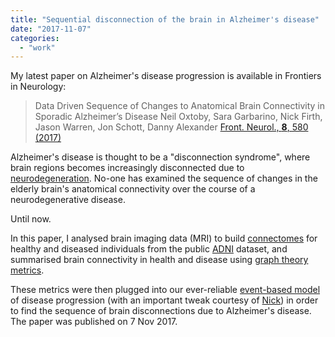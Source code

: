 ```yaml
---
title: "Sequential disconnection of the brain in Alzheimer's disease"
date: "2017-11-07"
categories: 
  - "work"
---
```


My latest paper on Alzheimer's disease progression is available in Frontiers in Neurology:

> Data Driven Sequence of Changes to Anatomical Brain Connectivity in Sporadic Alzheimer’s Disease Neil Oxtoby, Sara Garbarino, Nick Firth, Jason Warren, Jon Schott, Danny Alexander [Front. Neurol., **8**, 580 (2017)](http://doi.org/10.3389/fneur.2017.00580)

Alzheimer's disease is thought to be a "disconnection syndrome", where brain regions becomes increasingly disconnected due to [neurodegeneration](http://en.wikipedia.org/wiki/Neurodegeneration). No-one has examined the sequence of changes in the elderly brain's anatomical connectivity over the course of a neurodegenerative disease.

Until now.

In this paper, I analysed brain imaging data (MRI) to build [connectomes](http://en.wikipedia.org/wiki/Connectome) for healthy and diseased individuals from the public [ADNI](http://adni.loni.usc.edu) dataset, and summarised brain connectivity in health and disease using [graph theory metrics](http://sites.google.com/site/bctnet/measures/list).

These metrics were then plugged into our ever-reliable [event-based model](http://neiloxtoby.com/work/2014/08/event-based-model-of-alzheimers-disease/) of disease progression (with an important tweak courtesy of [Nick](http://twitter.com/Piman314)) in order to find the sequence of brain disconnections due to Alzheimer's disease. The paper was published on 7 Nov 2017.
